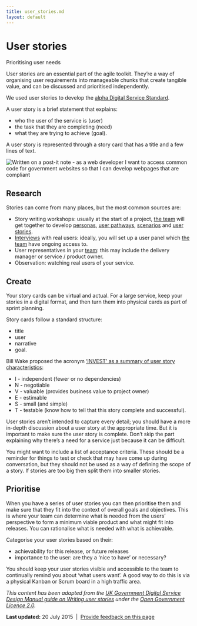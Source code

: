 ```yaml
---
title: user_stories.md
layout: default
---
```

User stories
============

Prioritising user needs

User stories are an essential part of the agile toolkit. They’re a way of organising user requirements into manageable chunks that create tangible value, and can be discussed and prioritised independently.

We used user stories to develop the [alpha Digital Service Standard](../../standard/digital_service_standard.md).

A user story is a brief statement that explains:

-   who the user of the service is (user)
-   the task that they are completing (need)
-   what they are trying to achieve (goal).

A user story is represented through a story card that has a title and a few lines of text.

![Written on a post-it note - as a web developer I want to access common code for government websites so that I can develop webpages that are compliant](../../sites/g/files/net261/f/styles/large/public/userstories-notepad_1.jpg%3Fitok=wu23O_TO)

Research
--------

Stories can come from many places, but the most common sources are:

-   Story writing workshops: usually at the start of a project, [the team](../../the_team.md) will get together to develop [personas](../../node/personas.md), [user pathways](../../node/user_pathways.md), [scenarios](../../node/scenarios.md) and [user stories](../../node/user_stories.md).
-   [Interviews](../../node/interviews.md) with real users: ideally, you will set up a user panel which [the team](../../the_team.md) have ongoing access to.
-   User representatives in your [team](../../the_team.md): this may include the delivery manager or service / product owner.
-   Observation: watching real users of your service.

Create
------

Your story cards can be virtual and actual. For a large service, keep your stories in a digital format, and then turn them into physical cards as part of sprint planning.

Story cards follow a standard structure:

-   title 
-   user
-   narrative
-   goal.

Bill Wake proposed the acronym [‘INVEST’ as a summary of user story characteristics](http://xp123.com/articles/invest-in-good-stories-and-smart-tasks/):

-   I - independent (fewer or no dependencies)
-   N **-** negotiable
-   V - valuable (provides business value to project owner)
-   E - estimable
-   S - small (and simple)
-   T - testable (know how to tell that this story complete and successful).

User stories aren’t intended to capture every detail; you should have a more in-depth discussion about a user story at the appropriate time. But it is important to make sure the user story is complete. Don’t skip the part explaining why there’s a need for a service just because it can be difficult.

You might want to include a list of acceptance criteria. These should be a reminder for things to test or check that may have come up during conversation, but they should not be used as a way of defining the scope of a story. If stories are too big then split them into smaller stories.

Prioritise
----------

When you have a series of user stories you can then prioritise them and make sure that they fit into the context of overall goals and objectives. This is where your team can determine what is needed from the users’ perspective to form a minimum viable product and what might fit into releases. You can rationalise what is needed with what is achievable.

Categorise your user stories based on their:

-   achievability for this release, or future releases
-   importance to the user: are they a ‘nice to have’ or necessary?

You should keep your user stories visible and accessible to the team to continually remind you about ‘what users want’. A good way to do this is via a physical Kanban or Scrum board in a high traffic area.

*This content has been adapted from the [UK Government Digital Service Design Manual guide on Writing user stories](https://www.gov.uk/service-manual/agile/writing-user_stories.md) under the [Open Government Licence 2.0](http://www.nationalarchives.gov.uk/doc/open-government-licence/version/2).*

**Last updated:** 20 July 2015  |  [Provide feedback on this page](../../feedback%3Furl_from=Userresearch-Userstories.html)

